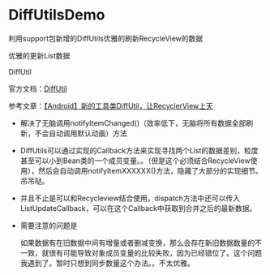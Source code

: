 # DiffUtilsDemo
利用support包新增的DiffUtils优雅的刷新RecycleView的数据

优雅的更新List数据

DiffUtil

官方文档：[DiffUtil](https://developer.android.com/reference/android/support/v7/util/DiffUtil.html)

参考文章：[【Android】新的工具类DiffUtil，让RecyclerView上天](http://mp.weixin.qq.com/s?__biz=MzAxMTI4MTkwNQ==&mid=2650821170&idx=1&sn=500ba9c6f208a11d129a21d1594363c4&chksm=80b786acb7c00fba95e4fc2bc687d649d50a9bca8d819e74e3bfdfd2dbc0d6abc832825b193d&scene=0#wechat_redirect)

- 解决了无脑调用notifyItemChanged()（效率低下，无脑将所有数据全部刷新，不会自动调用默认动画）方法

- DiffUtils可以通过实现的Callback方法来实现寻找两个List的数据差别，粒度甚至可以小到Bean类的一个成员变量。。（但是这个必须结合RecycleView使用），然后会自动调用notifyItemXXXXXX()方法，隐藏了大部分的实现细节。吊吊哒。

- 并且不止是可以和Recycleview结合使用，dispatch方法中还可以传入ListUpdateCallback，可以在这个Callback中获取到合并之后的最新数据。

- 需要注意的问题是

	如果数据有在旧数据中间有增量或者删减变换，那么会存在新旧数据数量的不一致，就很有可能导致对象成员变量的比较失败，因为已经错位了。这个问题我遇到了。暂时只想到同步数量这个办法。。不太优雅。

